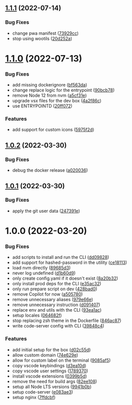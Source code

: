 ## [1.1.1](https://github.com/homer0/codebox/compare/1.1.0...1.1.1) (2022-07-14)


### Bug Fixes

* change pwa manifest ([73929cc](https://github.com/homer0/codebox/commit/73929ccd480bf93e2f40f80219b992173d1c3a99))
* stop using wootils ([20d252a](https://github.com/homer0/codebox/commit/20d252a5e9cde1963260de58a6e295e85389ba0c))

# [1.1.0](https://github.com/homer0/codebox/compare/1.0.2...1.1.0) (2022-07-13)


### Bug Fixes

* add missing dockerignore ([bf563da](https://github.com/homer0/codebox/commit/bf563da90964bfd932b4f81ec91c28233353ea65))
* change replace logic for the entrypoint ([90bcb78](https://github.com/homer0/codebox/commit/90bcb7896bfb07800c5ea06d82b0f8adcbde2984))
* remove Node 12 from nvm ([a5cf31e](https://github.com/homer0/codebox/commit/a5cf31e396bee2cf24f42e5ec5adac7d87fb7ba7))
* upgrade vsx files for the dev box ([4a2f86c](https://github.com/homer0/codebox/commit/4a2f86c7526f080ad18c965894715054e41d54f7))
* use ENTRYPOINTD ([20ff072](https://github.com/homer0/codebox/commit/20ff07291c7cac2bafce2a17c3221a4b6e7c4842))


### Features

* add support for custom icons ([5975f2d](https://github.com/homer0/codebox/commit/5975f2db7b6d50fd07da7818cf4e658a487913d2))

## [1.0.2](https://github.com/homer0/codebox/compare/1.0.1...1.0.2) (2022-03-30)


### Bug Fixes

* debug the docker release ([a020036](https://github.com/homer0/codebox/commit/a02003631f83d416f5b4c264009d6df1fc67d8c1))

## [1.0.1](https://github.com/homer0/codebox/compare/1.0.0...1.0.1) (2022-03-30)


### Bug Fixes

* apply the git user data ([247391e](https://github.com/homer0/codebox/commit/247391e3d5e7cee297dbf1f2401236869fb1462b))

# 1.0.0 (2022-03-20)


### Bug Fixes

* add scripts to install and run the CLI ([dd09828](https://github.com/homer0/codebox/commit/dd0982854f0b16a9e05dba231e1c71c72becac66))
* add support for hashed-password in the utility ([ce18113](https://github.com/homer0/codebox/commit/ce18113862b68c1786acd012b07e7f78ca82525f))
* load nvm directly ([89685d3](https://github.com/homer0/codebox/commit/89685d3109ac0ca16b3d6dfd55d3a2dcd5ffa73f))
* never log undefined ([d1b60d9](https://github.com/homer0/codebox/commit/d1b60d90f5987838129fdaa3fbc9c76a9f41d28f))
* only create config.yaml if it doesn't exist ([8a20b32](https://github.com/homer0/codebox/commit/8a20b32f7016bd972b438716c76a71ed178b154d))
* only install prod deps for the CLI ([e35ac32](https://github.com/homer0/codebox/commit/e35ac321d3cdcb235424b54913557998b7138f29))
* only run prepare script on dev ([428bad0](https://github.com/homer0/codebox/commit/428bad0d572bb3d3d53334ebebacb3406fad7589))
* remove Copilot for now ([a505780](https://github.com/homer0/codebox/commit/a505780e0e462c74faf07ee7edccd634079c5c65))
* remove unnecessary aliases ([979e66e](https://github.com/homer0/codebox/commit/979e66eb95caf4ca157ef8fa8bbe13016ce0c8e3))
* remove unnecessary instruction ([d091407](https://github.com/homer0/codebox/commit/d091407ec54b8b90297c55c11aa6b6abdf6b850b))
* replace env and utils with the CLI ([93ea1ac](https://github.com/homer0/codebox/commit/93ea1ac4be24de3cf7cddf98bb18f7d17b2ee41b))
* setup locales ([064682f](https://github.com/homer0/codebox/commit/064682faa0a36859d1da6680cd77db0c58846c16))
* stop replacing zsh theme in the Dockerfile ([846ac87](https://github.com/homer0/codebox/commit/846ac873ab2973d2f6c9cf8a2d024bb5a8116145))
* write code-server config with CLI ([39848c4](https://github.com/homer0/codebox/commit/39848c4bd8d67c5f1999b06fba0f5c2b2e6cf06c))


### Features

* add initial setup for the box ([d02c55d](https://github.com/homer0/codebox/commit/d02c55d80df1a0ea2fb949f09ec7adf88fcb08de))
* allow custom domain ([74e629e](https://github.com/homer0/codebox/commit/74e629e8e64452739a3bfe98a06da69b2e002b76))
* allow for custom label on the terminal ([9085af5](https://github.com/homer0/codebox/commit/9085af5d1d8051eda7ad826380e64f0d8d030cde))
* copy vscode keybindings ([d3ea10d](https://github.com/homer0/codebox/commit/d3ea10d40aef653bc949b01dafb1f54b265e6185))
* copy vscode user settings ([1789370](https://github.com/homer0/codebox/commit/1789370c01fa28ff7d44c04daa9217f3256b51c7))
* install vscode extensions ([0399b5d](https://github.com/homer0/codebox/commit/0399b5d6cd70935f5c78a6f5fbad75ba5f84ded2))
* remove the need for build args ([82ee108](https://github.com/homer0/codebox/commit/82ee10890d97a94afd596416b83311a6e1b85297))
* setup all Node LTS versions ([9941b0b](https://github.com/homer0/codebox/commit/9941b0bb7b5bbf01b0017d39b24d1a37f3cee7db))
* setup code-server ([e083ae3](https://github.com/homer0/codebox/commit/e083ae328258433b6ca1159c9de321b72be54d9b))
* setup nginx ([7ffdcbf](https://github.com/homer0/codebox/commit/7ffdcbf40456c12707fedf33fd1d5ac0f6ae405b))
